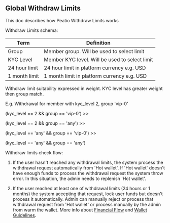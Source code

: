 ## Global Withdraw Limits

This doc describes how Peatio Withdraw Limits works

Withdraw Limits schema:

| Term           | Definition                                       |
| -------------- | ------------------------------------------------ |
| Group          | Member group. Will be used to select limit       |
| KYC Level      | Member KYC level. Will be used to select limit   |
| 24 hour limit  | 24 hour limit in platform currency e.g. USD      |
| 1 month limit  | 1 month limit in platform currency e.g. USD      |

Withdraw limit suitability expressed in weight. KYC level has greater weight then group match.

E.g. Withdrawal for member with kyc_level 2, group 'vip-0'

(kyc_level == 2 && group == 'vip-0') >>

(kyc_level == 2 && group == 'any') >>

(kyc_level == 'any' && group == 'vip-0') >>

(kyc_level == 'any' && group == 'any')

Withdraw limits check flow:

1. If the user hasn't reached any withdrawal limits, the system process the withdrawal request automatically from 'Hot wallet'. If 'Hot wallet' doesn't have enough funds to process the withdrawal request the system throw error. In this situation, the admin needs to replenish 'Hot wallet'.

2. If the user reached at least one of withdrawal limits (24 hours or 1 months) the system accepting that request, lock user funds but doesn't process it automatically. Admin can manually reject or process that withdrawal request from 'Hot wallet' or process manually by the admin from warm the wallet. More info about [Financial Flow](https://www.openware.com/sdk/guides/operator/financial-flow.html) and [Wallet Guidelines](https://www.openware.com/sdk/guides/operator/wallet-guidelines.html).